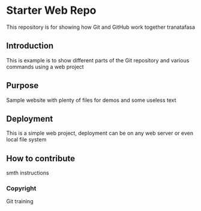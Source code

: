 # Starter Web Repo

This repository is for showing how Git and GitHub work together
tranatafasa

## Introduction

This is example is to show different parts
of the Git repository and various commands
using a web project

## Purpose

Sample website with plenty of files for demos
and some useless text

## Deployment

This is a simple web project, deployment
can be on any web server or even local
file system

## How to contribute
smth instructions

### Copyright
Git training
